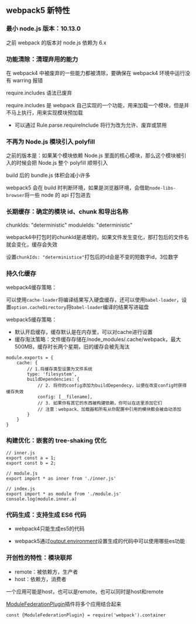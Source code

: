 ## webpack5 新特性

### 最小 node.js 版本：10.13.0

之前 webpack 的版本对 node.js 依赖为 6.x

### 功能清除：清理弃用的能力

在 webpack4 中被废弃的一些能力都被清除，要确保在 webpack4 环境中运行没有 warring 报错

require.includes 语法已废弃

require.includes 是 webpack 自己实现的一个功能，用来加载一个模块，但是并不马上执行，用来实现模块预加载

- 可以通过 Rule.parse.requireInclude 将行为改为允许、废弃或禁用

### 不再为 Node.js 模块引入 polyfill

之前的版本是：如果某个模块依赖 Node.js 里面的核心模块，那么这个模块被引入的时候会把 Node.js 整个 polyfill 顺带引入

build 后的 bundle.js 体积会减小许多

webpack5 会在 build 时判断环境，如果是浏览器环境，会借助`node-libs-browser`将一些 node 的 api 打包进去

### 长期缓存：确定的模块 id、chunk 和导出名称

chunkIds: "deterministic"
moduleIds: "deterministic"

webpack4中打包时的chunkId是递增的，如果文件发生变化，那打包后的文件名就会变化，缓存会失效

设置`chunkIds: "deterministice"`打包后的id会是不变的短数字id，3位数字

### 持久化缓存

webpack4缓存策略：

可以使用`cache-loader`将编译结果写入硬盘缓存，还可以使用`babel-loader`，设置`option.cacheDirectory`将`babel-loader`编译的结果写进磁盘

webpack5缓存策略：

- 默认开启缓存，缓存默认是在内存里，可以对cache进行设置
- 缓存淘汰策略：文件缓存存储在/node_modules/.cache/webpack，最大500MB，缓存时长两个星期，旧的缓存会被先淘汰

```
module.exports = {
    cache: {
        // 1.将缓存类型设置为文件系统
        type: 'filesystem',
        buildDependencies: {
            // 2. 将你的config添加为buildDependecy，以便在改变config时获得缓存失效
            config: [__filename],
            // 3. 如果你有其它的东西被构建依赖，你可以在这里添加它们
            // 注意：webpack、加载器和所有从你配置中引用的模块都会被自动添加
        }
    }
}

```

### 构建优化：嵌套的 tree-shaking 优化

```
// inner.js
export const a = 1;
export const b = 2;

// module.js
export import * as inner from './inner.js'

// index.js
export import * as module from './module.js'
console.log(module.inner.a)
```

### 代码生成：支持生成 ES6 代码

- webpack4只能生成es5的代码

- webpack5通过[output.environment](https://webpack.js.org/configuration/output/#outputenvironment)设置生成的代码中可以使用哪些es功能

### 开创性的特性：模块联邦

- remote：被依赖方，生产者
- host：依赖方，消费者

一个应用可能是host，也可以是remote，也可以同时是host和remote

[ModuleFederationPlugin](https://webpack.js.org/plugins/module-federation-plugin/)插件将多个应用结合起来


```
const {ModuleFederationPlugin} = require('webpack').container

```